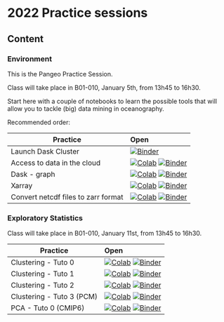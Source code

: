 # 2022 Practice sessions

## Content

### Environment

This is the Pangeo Practice Session. 

Class will take place in B01-010, January 5th, from 13h45 to 16h30.

Start here with a couple of notebooks to learn the possible tools that will allow you to tackle (big) data mining in oceanography.

Recommended order:

| Practice | Open |
|------------|:--------------|
| Launch Dask Cluster | [![Binder](https://img.shields.io/static/v1.svg?logo=Jupyter&label=Binder&message=Open+notebook&color=blue)](https://mybinder.org/v2/gh/obidam/ds2-2022/main?labpath=practice%2Fenvironment%2F01-Launch_Dask_Cluster.ipynb) |
| Access to data in the cloud | [![Colab](https://img.shields.io/static/v1?label=Google&message=Open+with+Colab&color=blue&style=plastic&logo=google-colab)](https://colab.research.google.com/github/obidam/ds2-2020/blob/ds2-2021/practice/environment/02-Access_to_data_in_the_cloud.ipynb) [![Binder](https://img.shields.io/static/v1.svg?logo=Jupyter&label=Binder&message=Open+notebook&color=blue)](https://mybinder.org/v2/gh/obidam/ds2-2022/main?labpath=practice%2Fenvironment%2F02-Access_to_data_in_the_cloud.ipynb) |
| Dask - graph | [![Colab](https://img.shields.io/static/v1?label=Google&message=Open+with+Colab&color=blue&style=plastic&logo=google-colab)](https://colab.research.google.com/github/obidam/ds2-2020/blob/ds2-2021/practice/environment/03-Dask_Graph.ipynb) [![Binder](https://img.shields.io/static/v1.svg?logo=Jupyter&label=Binder&message=Open+notebook&color=blue)](https://mybinder.org/v2/gh/obidam/ds2-2022/main?labpath=practice%2Fenvironment%2F03-Dask_Graph.ipynb) |
| Xarray | [![Colab](https://img.shields.io/static/v1?label=Google&message=Open+with+Colab&color=blue&style=plastic&logo=google-colab)](https://colab.research.google.com/github/obidam/ds2-2020/blob/ds2-2021/practice/environment/04-Xarray_Getting_started.ipynb) [![Binder](https://img.shields.io/static/v1.svg?logo=Jupyter&label=Binder&message=Open+notebook&color=blue)](https://mybinder.org/v2/gh/obidam/ds2-2022/main?labpath=practice%2Fenvironment%2F04-Xarray_Getting_started.ipynb) |
| Convert netcdf files to zarr format | [![Colab](https://img.shields.io/static/v1?label=Google&message=Open+with+Colab&color=blue&style=plastic&logo=google-colab)](https://colab.research.google.com/github/obidam/ds2-2020/blob/ds2-2021/practice/environment/05-Convert_netcdf_to_zarr.ipynb) [![Binder](https://img.shields.io/static/v1.svg?logo=Jupyter&label=Binder&message=Open+notebook&color=blue)](https://mybinder.org/v2/gh/obidam/ds2-2022/main?labpath=practice%2Fenvironment%2F05-Convert_netcdf_to_zarr.ipynb) |

### Exploratory Statistics

Class will take place in B01-010, January 11st, from 13h45 to 16h30.

| Practice | Open |
|------------|:--------------|
| Clustering - Tuto 0 | [![Colab](https://img.shields.io/static/v1?label=Google&message=Open+with+Colab&color=blue&style=plastic&logo=google-colab)](https://colab.research.google.com/github/obidam/ds2-2020/blob/ds2-2021/practice/exploratory_statitics/Clustering-Tuto-0.ipynb) [![Binder](https://img.shields.io/static/v1.svg?logo=Jupyter&label=Binder&message=Open+this+tuto&color=blue)](https://binder.pangeo.io/v2/gh/obidam/ds2-2022/?filepath=practice%2Fexploratory_statitics%2FClustering-Tuto-0.ipynb&urlpath=lab) |
| Clustering - Tuto 1 | [![Colab](https://img.shields.io/static/v1?label=Google&message=Open+with+Colab&color=blue&style=plastic&logo=google-colab)](https://colab.research.google.com/github/obidam/ds2-2020/blob/ds2-2021/practice/exploratory_statitics/Clustering-Tuto-1.ipynb) [![Binder](https://img.shields.io/static/v1.svg?logo=Jupyter&label=Binder&message=Open+with+Pangeo&color=blue)](https://binder.pangeo.io/v2/gh/obidam/ds2-2020/ds2-2021?filepath=practice%2Fexploratory_statitics%2FClustering-Tuto-1.ipynb&urlpath=lab) |
| Clustering - Tuto 2 | [![Colab](https://img.shields.io/static/v1?label=Google&message=Open+with+Colab&color=blue&style=plastic&logo=google-colab)](https://colab.research.google.com/github/obidam/ds2-2020/blob/ds2-2021/practice/exploratory_statitics/Clustering-Tuto-2.ipynb) [![Binder](https://img.shields.io/static/v1.svg?logo=Jupyter&label=Binder&message=Open+with+Pangeo&color=blue)](https://binder.pangeo.io/v2/gh/obidam/ds2-2020/ds2-2021?filepath=practice%2Fexploratory_statitics%2FClustering-Tuto-2.ipynb&urlpath=lab) |
| Clustering - Tuto 3 (PCM)| [![Colab](https://img.shields.io/static/v1?label=Google&message=Open+with+Colab&color=blue&style=plastic&logo=google-colab)](https://colab.research.google.com/github/obidam/ds2-2020/blob/ds2-2021/practice/exploratory_statitics/Clustering-Tuto-3-PCM.ipynb) [![Binder](https://img.shields.io/static/v1.svg?logo=Jupyter&label=Binder&message=Open+with+Pangeo&color=blue)](https://binder.pangeo.io/v2/gh/obidam/ds2-2020/ds2-2021?filepath=practice%2Fexploratory_statitics%2FClustering-Tuto-3-PCM.ipynb&urlpath=lab) |
| PCA - Tuto 0 (CMIP6) | [![Colab](https://img.shields.io/static/v1?label=Google&message=Open+with+Colab&color=blue&style=plastic&logo=google-colab)](https://colab.research.google.com/github/obidam/ds2-2020/blob/ds2-2021/practice/exploratory_statitics/PCA-Tuto-0.ipynb) [![Binder](https://img.shields.io/static/v1.svg?logo=Jupyter&label=Binder&message=Open+with+Pangeo&color=blue)](https://binder.pangeo.io/v2/gh/obidam/ds2-2020/ds2-2021?filepath=practice%2Fexploratory_statitics%2FPCA-Tuto-0.ipynb&urlpath=lab) |